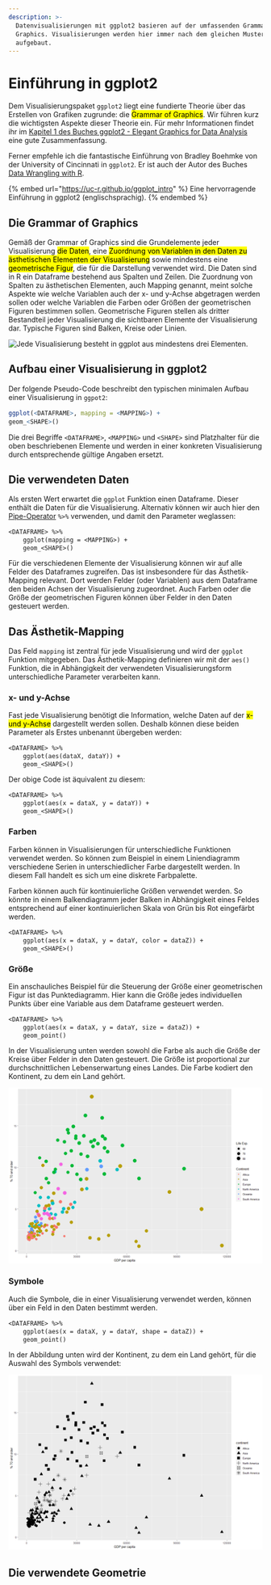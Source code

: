 ```yaml
---
description: >-
  Datenvisualisierungen mit ggplot2 basieren auf der umfassenden Grammar of
  Graphics. Visualisierungen werden hier immer nach dem gleichen Muster
  aufgebaut.
---
```


# Einführung in ggplot2

Dem Visualisierungspaket `ggplot2` liegt eine fundierte Theorie über das Erstellen von Grafiken zugrunde: die <mark style="background-color:yellow;">Grammar of Graphics</mark>. Wir führen kurz die wichtigsten Aspekte dieser Theorie ein. Für mehr Informationen findet ihr im [Kapitel 1 des Buches ggplot2 - Elegant Graphics for Data Analysis](https://ggplot2-book.org/introduction.html#what-is-the-grammar-of-graphics) eine gute Zusammenfassung.&#x20;

Ferner empfehle ich die fantastische Einführung von Bradley Boehmke von der University of Cincinnati in `ggplot2`. Er ist auch der Autor des Buches [Data Wrangling with R](https://link.springer.com/book/10.1007/978-3-319-45599-0).

{% embed url="https://uc-r.github.io/ggplot_intro" %}
Eine hervorragende Einführung in ggplot2 (englischsprachig).
{% endembed %}

## Die Grammar of Graphics

Gemäß der Grammar of Graphics sind die Grundelemente jeder Visualisierung <mark style="background-color:yellow;">die Daten</mark>, eine <mark style="background-color:yellow;">Zuordnung von Variablen in den Daten zu ästhetischen Elementen der Visualisierung</mark> sowie mindestens eine <mark style="background-color:yellow;">geometrische Figur</mark>, die für die Darstellung verwendet wird. Die Daten sind in R ein Dataframe bestehend aus Spalten und Zeilen. Die Zuordnung von Spalten zu ästhetischen Elementen, auch Mapping genannt, meint solche Aspekte wie welche Variablen auch der x- und y-Achse abgetragen werden sollen oder welche Variablen die Farben oder Größen der geometrischen Figuren bestimmen sollen. Geometrische Figuren stellen als dritter Bestandteil jeder Visualisierung die sichtbaren Elemente der Visualisierung dar. Typische Figuren sind Balken, Kreise oder Linien.

![Jede Visualisierung besteht in ggplot aus mindestens drei Elementen.](../../.gitbook/assets/grammar\_of\_graphics\_basic\_elements.png)

## Aufbau einer Visualisierung in ggplot2

Der folgende Pseudo-Code beschreibt den typischen minimalen Aufbau einer Visualisierung in `ggpot2`:

```r
ggplot(<DATAFRAME>, mapping = <MAPPING>) +
geom_<SHAPE>()
```

Die drei Begriffe `<DATAFRAME>`, `<MAPPING>` und `<SHAPE>` sind Platzhalter für die oben beschriebenen Elemente und werden in einer konkreten Visualisierung durch entsprechende gültige Angaben ersetzt.

## Die verwendeten Daten

Als ersten Wert erwartet die `ggplot` Funktion einen Dataframe. Dieser enthält die Daten für die Visualisierung. Alternativ können wir auch hier den [Pipe-Operator](../../introduction-to-r/pipes-in-r.md) `%>%` verwenden, und damit den Parameter weglassen:

```
<DATAFRAME> %>% 
    ggplot(mapping = <MAPPING>) +
    geom_<SHAPE>()
```

Für die verschiedenen Elemente der Visualisierung können wir auf alle Felder des Dataframes zugreifen. Das ist insbesondere für das Ästhetik-Mapping relevant. Dort werden Felder (oder Variablen) aus dem Dataframe den beiden Achsen der Visualisierung zugeordnet. Auch Farben oder die Größe der geometrischen Figuren können über Felder in den Daten gesteuert werden.

## Das Ästhetik-Mapping

Das Feld `mapping` ist zentral für jede Visualisierung und wird der `ggplot` Funktion mitgegeben. Das Ästhetik-Mapping definieren wir mit der `aes()` Funktion, die in Abhängigkeit der verwendeten Visualisierungsform unterschiedliche Parameter verarbeiten kann.

### x- und y-Achse

Fast jede Visualisierung benötigt die Information, welche Daten auf der <mark style="background-color:yellow;">x- und y-Achse</mark> dargestellt werden sollen. Deshalb können diese beiden Parameter als Erstes unbenannt übergeben werden:

```
<DATAFRAME> %>%
    ggplot(aes(dataX, dataY)) +
    geom_<SHAPE>()
```

Der obige Code ist äquivalent zu diesem:

```
<DATAFRAME> %>%
    ggplot(aes(x = dataX, y = dataY)) +
    geom_<SHAPE>()
```

### Farben

Farben können in Visualisierungen für unterschiedliche Funktionen verwendet werden. So können zum Beispiel in einem Liniendiagramm verschiedene Serien in unterschiedlicher Farbe dargestellt werden. In diesem Fall handelt es sich um eine diskrete Farbpalette.

Farben können auch für kontinuierliche Größen verwendet werden. So könnte in einem Balkendiagramm jeder Balken in Abhängigkeit eines Feldes entsprechend auf einer kontinuierlichen Skala von Grün bis Rot eingefärbt werden.

```
<DATAFRAME> %>%
    ggplot(aes(x = dataX, y = dataY, color = dataZ)) +
    geom_<SHAPE>()
```

### Größe

Ein anschauliches Beispiel für die Steuerung der Größe einer geometrischen Figur ist das Punktediagramm. Hier kann die Größe jedes individuellen Punkts über eine Variable aus dem Dataframe gesteuert werden.

```
<DATAFRAME> %>%
    ggplot(aes(x = dataX, y = dataY, size = dataZ)) +
    geom_point()
```

In der Visualisierung unten werden sowohl die Farbe als auch die Größe der Kreise über Felder in den Daten gesteuert. Die Größe ist proportional zur durchschnittlichen Lebenserwartung eines Landes. Die Farbe kodiert den Kontinent, zu dem ein Land gehört.

![Ein Punktediagramm mit Farbe und Größe der Punkte durch Felder in den Daten gesteuert.](<../../.gitbook/assets/image (38).png>)

### Symbole

Auch die Symbole, die in einer Visualisierung verwendet werden, können über ein Feld in den Daten  bestimmt werden.

```
<DATAFRAME> %>%
    ggplot(aes(x = dataX, y = dataY, shape = dataZ)) +
    geom_point()
```

In der Abbildung unten wird der Kontinent, zu dem ein Land gehört, für die Auswahl des Symbols verwendet:

![Verwendung eines Feldes zur Bestimmung des verwendeten Symbols.](<../../.gitbook/assets/image (37).png>)



## Die verwendete Geometrie

